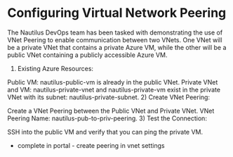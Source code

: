 # Configuring Virtual Network Peering
The Nautilus DevOps team has been tasked with demonstrating the use of VNet Peering to enable communication between two VNets. One VNet will be a private VNet that contains a private Azure VM, while the other will be a public VNet containing a publicly accessible Azure VM.

1) Existing Azure Resources:

Public VM: nautilus-public-vm is already in the public VNet.
Private VNet and VM: nautilus-private-vnet and nautilus-private-vm exist in the private VNet with its subnet: nautilus-private-subnet.
2) Create VNet Peering:

Create a VNet Peering between the Public VNet and Private VNet.
VNet Peering Name: nautilus-pub-to-priv-peering.
3) Test the Connection:

SSH into the public VM and verify that you can ping the private VM.
* complete in portal - create peering in vnet settings